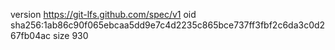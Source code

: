 version https://git-lfs.github.com/spec/v1
oid sha256:1ab86c90f065ebcaa5dd9e7c4d2235c865bce737ff3fbf2c6da3c0d267fb04ac
size 930
